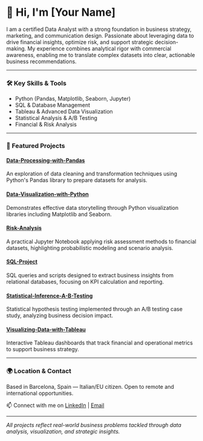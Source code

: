 # 👋 Hi, I'm [Your Name]

I am a certified Data Analyst with a strong foundation in business strategy, marketing, and communication design. Passionate about leveraging data to drive financial insights, optimize risk, and support strategic decision-making. My experience combines analytical rigor with commercial awareness, enabling me to translate complex datasets into clear, actionable business recommendations.

---

### 🛠️ Key Skills & Tools
- Python (Pandas, Matplotlib, Seaborn, Jupyter)  
- SQL & Database Management  
- Tableau & Advanced Data Visualization  
- Statistical Analysis & A/B Testing  
- Financial & Risk Analysis  

---

### 📂 Featured Projects

#### [Data-Processing-with-Pandas](https://github.com/jaespana3/Data-Processing-with-Pandas)  
An exploration of data cleaning and transformation techniques using Python's Pandas library to prepare datasets for analysis.

#### [Data-Visualization-with-Python](https://github.com/jaespana3/Data-Visualization-with-Python)  
Demonstrates effective data storytelling through Python visualization libraries including Matplotlib and Seaborn.

#### [Risk-Analysis](https://github.com/jaespana3/Risk-Analysis)  
A practical Jupyter Notebook applying risk assessment methods to financial datasets, highlighting probabilistic modeling and scenario analysis.

#### [SQL-Project](https://github.com/jaespana3/SQL-Project)
SQL queries and scripts designed to extract business insights from relational databases, focusing on KPI calculation and reporting.

#### [Statistical-Inference-A-B-Testing](https://github.com/jaespana3/Statistical-Inference-A-B-Testing)  
Statistical hypothesis testing implemented through an A/B testing case study, analyzing business decision impact.

#### [Visualizing-Data-with-Tableau](https://github.com/jaespana3/Visualizing-Data-with-Tableau)  
Interactive Tableau dashboards that track financial and operational metrics to support business strategy.

---

### 🌍 Location & Contact  
Based in Barcelona, Spain — Italian/EU citizen. Open to remote and international opportunities.

📫 Connect with me on [LinkedIn](https://linkedin.com/in/joseaespanap@gmail.com) | [Email](mailto:joseaespanap@gmail.com)

---

*All projects reflect real-world business problems tackled through data analysis, visualization, and strategic insights.*
